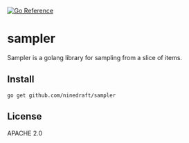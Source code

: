 [![Go Reference](https://pkg.go.dev/badge/github.com/ninedraft/sampler.svg)](https://pkg.go.dev/github.com/ninedraft/sampler)
# sampler

Sampler is a golang library for sampling from a slice of items.

## Install

```
go get github.com/ninedraft/sampler
```

## License
APACHE 2.0